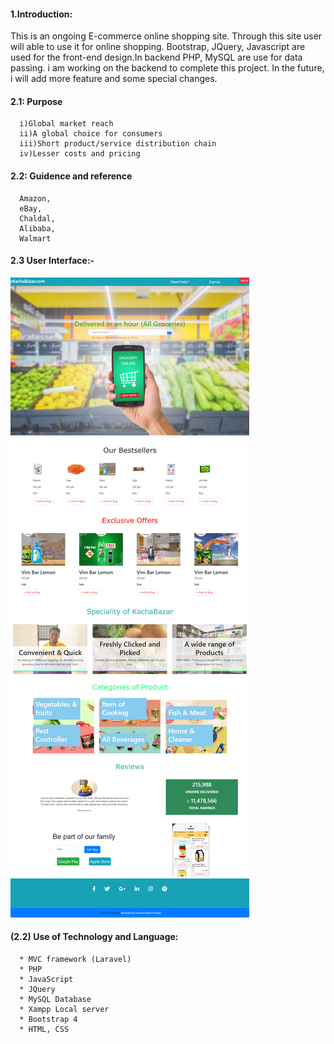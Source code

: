 #### 1.Introduction:
  This is an ongoing E-commerce online shopping site. Through this site user will able to use it for online shopping. Bootstrap, JQuery, Javascript are used for the front-end design.In backend PHP, MySQL are use for data passing. i am working on the backend to complete this project. In the future, i will add more feature and some special changes. 

#### 2.1: Purpose
      i)Global market reach
      ii)A global choice for consumers
      iii)Short product/service distribution chain
      iv)Lesser costs and pricing
      
#### 2.2: Guidence and reference
      Amazon,
      eBay,
      Chaldal,
      Alibaba,
      Walmart

#### 2.3 User Interface:-
 
  <img src="kachabazar2.png"/>

#### (2.2) Use of Technology and Language:

      * MVC framework (Laravel)
      * PHP
      * JavaScript
      * JQuery
      * MySQL Database
      * Xampp Local server
      * Bootstrap 4
      * HTML, CSS
